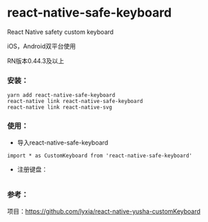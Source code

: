 # react-native-safe-keyboard
React Native safety custom keyboard

iOS，Android双平台使用

RN版本0.44.3及以上

### 安装：

```
yarn add react-native-safe-keyboard
react-native link react-native-safe-keyboard
react-native link react-native-svg
```

### 使用：
- 导入react-native-safe-keyboard
```
import * as CustomKeyboard from 'react-native-safe-keyboard'
```
- 注册键盘：
```
```

### 参考：

项目：https://github.com/lyxia/react-native-yusha-customKeyboard
